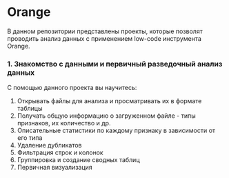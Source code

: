 # Orange

В данном репозитории представлены проекты, которые позволят проводить анализ данных с применением low-code инструмента Orange.

### 1.  Знакомство с данными и первичный разведочный анализ данных
С помощью данного проекта вы научитесь:
1. Открывать файлы для анализа и просматривать их в формате таблицы
2. Получать общую информацию о загруженном файле - типы признаков, их количество и др.
3. Описательные статистики по каждому признаку в зависимости от его типа
4. Удаление дубликатов
5. Фильтрация строк и колонок
6. Группировка и создание сводных таблиц
7. Первичная визуализация
